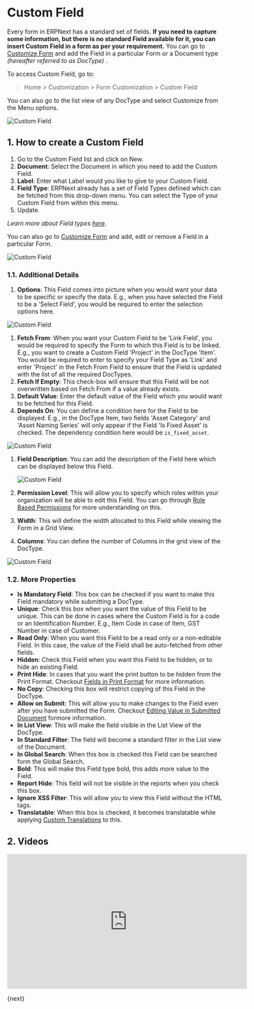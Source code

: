 <!-- add-breadcrumbs -->

# Custom Field

Every form in ERPNext has a standard set of fields. **If you need to capture some information, but there is no standard Field available for it, you can insert Custom Field in a form as per your requirement.** You can go to [Customize Form](/docs/user/manual/en/customize-erpnext/customize-form) and add the Field in a particular Form or a Document type _(hereafter referred to as DocType)_ .

To access Custom Field, go to:

> Home > Customization > Form Customization > Custom Field

You can also go to the list view of any DocType and select Customize from the Menu options. 

<img alt="Custom Field" class="screenshot" src="{{docs_base_url}}/assets/img/customize/customize-custom-field-01.png">

## 1. How to create a Custom Field

1. Go to the Custom Field list and click on New.
2. **Document**: Select the Document in which you need to add the Custom Field.
3. **Label**: Enter what Label would you like to give to your Custom Field.
4.  **Field Type**: ERPNext already has a set of Field Types defined which can be fetched from this drop-down menu. You can select the Type of your Custom Field from within this menu.
5. Update.

  *Learn more about Field types [here](/docs/user/manual/en/customize-erpnext/articles/field-types.html).*

You can also go to [Customize Form](/docs/user/manual/en/customize-erpnext/customize-form) and add, edit or remove a Field in a particular Form.

<img alt="Custom Field" class="screenshot" src="{{docs_base_url}}/assets/img/setup/customize-erpnext-custom-field-from-customize-form.gif">

### 1.1. Additional Details

1. **Options**: This Field comes into picture when you would want your data to be specific or specify the data. E.g., when you have selected the Field to be a 'Select Field', you would be required to enter the selection options here.

  <img alt="Custom Field" class="screenshot" src="{{docs_base_url}}/assets/img/customize/custom-field-2.png">

1. **Fetch From**: When you want your Custom Field to be 'Link Field', you would be required to specify the Form to which this Field is to be linked. E.g., you want to create a Custom Field 'Project' in the DocType 'Item'. You would be required to enter to specify your Field Type as 'Link' and enter 'Project' in the Fetch From Field to ensure that the Field is updated with the list of all the required DocTypes.
1. **Fetch If Empty**: This check-box will ensure that this Field will be not overwritten based on Fetch From if a value already exists.
1. **Default Value**: Enter the default value of the Field which you would want to be fetched for this Field.
1. **Depends On**: You can define a condition here for the Field to be displayed. E.g., in the DocType Item, two fields 'Asset Category' and 'Asset Naming Series' will only appear if the Field 'Is Fixed Asset' is checked. The dependency condition here would be `is_fixed_asset`.

  <img alt="Custom Field" class="screenshot" src="{{docs_base_url}}/assets/img/customize/custom-field-dpends-on.png">

1. **Field Description**: You can add the description of the Field here which can be displayed below this Field.

   <img alt="Custom Field" class="screenshot" src="{{docs_base_url}}/assets/img/customize/custom-field-description-1.png">

1. **Permission Level**: This will allow you to specify which roles within your organization will be able to edit this Field. You can go through [Role Based Permissions](/docs/user/manual/en/setting-up/users-and-permissions/role-based-permissions) for more understanding on this.
1. **Width**: This will define the width allocated to this Field while viewing the Form in a Grid View.
1. **Columns**: You can define the number of Columns in the grid view of the DocType.

  <img alt="Custom Field" class="screenshot" src="{{docs_base_url}}/assets/img/customize/cutom-field-changes.png">

### 1.2. More Properties

* **Is Mandatory Field**: This box can be checked if you want to make this Field mandatory while submitting a DocType.
* **Unique**: Check this box when you want the value of this Field to be unique. This can be done in cases where the Custom Field is for a code or an Identification Number. E.g., Item Code in case of Item, GST Number in case of Customer.
* **Read Only**: When you want this Field to be a read only or a non-editable Field. In this case, the value of the Field shall be auto-fetched from other fields.
* **Hidden**: Check this Field when you want this Field to be hidden, or to hide an existing Field.
* **Print Hide**: In cases that you want the print button to be hidden from the Print Format. Checkout [Fields in Print Format](/docs/user/manual/en/customize-erpnext/articles/making-fields-visible-in-print-format) for more information.
* **No Copy**: Checking this box will restrict copying of this Field in the DocType.
* **Allow on Submit**: This will allow you to make changes to the Field even after you have submitted the Form. Checkout [Editing Value in Submitted Document](/docs/user/manual/en/customize-erpnext/articles/allow-fields-to-be-changed-after-submission) formore information.
* **In List View**: This will make the field visible in the List View of the DocType.
* **In Standard Filter**: The field will become a standard filter in the List view of the Document.
* **In Global Search**: When this box is checked this Field can be searched form the Global Search.
* **Bold**: This will make this Field type bold, this adds more value to the Field.
* **Report Hide**: This field will not be visible in the reports when you check this box.
* **Ignore XSS Filter**: This will allow you to view this Field without the HTML tags.
* **Translatable**: When this box is checked, it becomes translatable while applying [Custom Translations](/docs/user/manual/en/setting-up/print/custom-translations) to this.

## 2. Videos

<div class="embed-container">
    <iframe width="560" height="315" src="https://www.youtube.com/embed/WSzkpPm3iIU?start=218" frameborder="0" allow="accelerometer; autoplay; encrypted-media; gyroscope; picture-in-picture" allowfullscreen></iframe>
</div>



{next}
